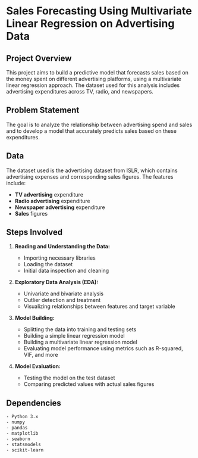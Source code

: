 # Sales Forecasting Using Multivariate Linear Regression on Advertising Data

## Project Overview

This project aims to build a predictive model that forecasts sales based on the money spent on different advertising platforms, using a multivariate linear regression approach. The dataset used for this analysis includes advertising expenditures across TV, radio, and newspapers.

## Problem Statement

The goal is to analyze the relationship between advertising spend and sales and to develop a model that accurately predicts sales based on these expenditures.

## Data

The dataset used is the advertising dataset from ISLR, which contains advertising expenses and corresponding sales figures. The features include:
- **TV advertising** expenditure
- **Radio advertising** expenditure
- **Newspaper advertising** expenditure
- **Sales** figures

## Steps Involved

1. **Reading and Understanding the Data:**
   - Importing necessary libraries
   - Loading the dataset
   - Initial data inspection and cleaning

2. **Exploratory Data Analysis (EDA):**
   - Univariate and bivariate analysis
   - Outlier detection and treatment
   - Visualizing relationships between features and target variable

3. **Model Building:**
   - Splitting the data into training and testing sets
   - Building a simple linear regression model
   - Building a multivariate linear regression model
   - Evaluating model performance using metrics such as R-squared, VIF, and more

4. **Model Evaluation:**
   - Testing the model on the test dataset
   - Comparing predicted values with actual sales figures

## Dependencies

```bash
- Python 3.x
- numpy
- pandas
- matplotlib
- seaborn
- statsmodels
- scikit-learn
